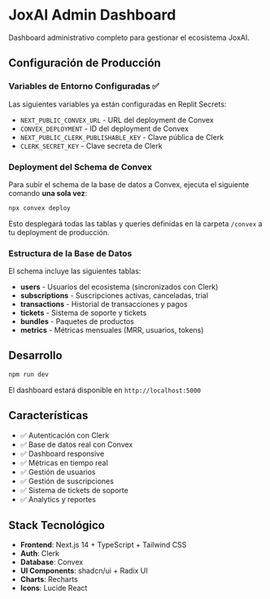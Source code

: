 # JoxAI Admin Dashboard

Dashboard administrativo completo para gestionar el ecosistema JoxAI.

## Configuración de Producción

### Variables de Entorno Configuradas ✅

Las siguientes variables ya están configuradas en Replit Secrets:

- `NEXT_PUBLIC_CONVEX_URL` - URL del deployment de Convex
- `CONVEX_DEPLOYMENT` - ID del deployment de Convex
- `NEXT_PUBLIC_CLERK_PUBLISHABLE_KEY` - Clave pública de Clerk
- `CLERK_SECRET_KEY` - Clave secreta de Clerk

### Deployment del Schema de Convex

Para subir el schema de la base de datos a Convex, ejecuta el siguiente comando **una sola vez**:

```bash
npx convex deploy
```

Esto desplegará todas las tablas y queries definidas en la carpeta `/convex` a tu deployment de producción.

### Estructura de la Base de Datos

El schema incluye las siguientes tablas:

- **users** - Usuarios del ecosistema (sincronizados con Clerk)
- **subscriptions** - Suscripciones activas, canceladas, trial
- **transactions** - Historial de transacciones y pagos
- **tickets** - Sistema de soporte y tickets
- **bundles** - Paquetes de productos
- **metrics** - Métricas mensuales (MRR, usuarios, tokens)

## Desarrollo

```bash
npm run dev
```

El dashboard estará disponible en `http://localhost:5000`

## Características

- ✅ Autenticación con Clerk
- ✅ Base de datos real con Convex
- ✅ Dashboard responsive
- ✅ Métricas en tiempo real
- ✅ Gestión de usuarios
- ✅ Gestión de suscripciones
- ✅ Sistema de tickets de soporte
- ✅ Analytics y reportes

## Stack Tecnológico

- **Frontend**: Next.js 14 + TypeScript + Tailwind CSS
- **Auth**: Clerk
- **Database**: Convex
- **UI Components**: shadcn/ui + Radix UI
- **Charts**: Recharts
- **Icons**: Lucide React
